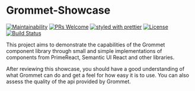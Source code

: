 # Grommet-Showcase

[![Maintainability](https://api.codeclimate.com/v1/badges/79fd6c4128c2f43092ee/maintainability)](https://codeclimate.com/github/neokeld/Grommet-Showcase/maintainability) [![PRs Welcome](https://img.shields.io/badge/PRs-welcome-brightgreen.svg?style=flat-square)](http://makeapullrequest.com) [![styled with prettier](https://img.shields.io/badge/styled_with-prettier-ff69b4.svg)](prettier) [![License](https://img.shields.io/badge/license-MIT-blue.svg?style=flat-square)](LICENSE) [![Build Status](https://travis-ci.org/neokeld/Grommet-Showcase.png?branch=master)](https://travis-ci.org/neokeld/Grommet-Showcase)

This project aims to demonstrate the capabilities of the Grommet component library through small and simple implementations of components from PrimeReact, Semantic UI React and other libraries.

After reviewing this showcase, you should have a good understanding of what Grommet can do and get a feel for how easy it is to use. You can also assess the quality of the api provided by Grommet.

